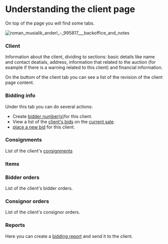 # Understanding the client page

On top of the page you will find some tabs.

![roman_musialik_anderl_-_995817___backoffice_and_notes](https://user-images.githubusercontent.com/20393485/46734202-3706f480-cc9b-11e8-8279-4c58f51531ce.jpg)

### Client
Information about the client, dividing to sections: basic details like name and contact deatials, address, information that related to the auction (for example if there is a warning related to this client) and financial information.

On the buttom of the client tab you can see a list of the revision of the client page content.

### Bidding info
Under this tab you can do several actions:
- Create [bidder number(s)](../client/how-to-create-bidder-number.md)for this client.
- View a list of the [client's bids](../client/how-to-view-clients-bids.md) on the [current sale](../sale/sale-context.md). 
- [place a new bid](../client/how-to-place-a-bid-for-a-client.md) for this client.

### Consignments
List of the client's [consignments](../consignment/README.md) 

### Items

### Bidder orders
List of the client's bidder orders.

### Consignor orders
List of the client's consignor orders.

### Reports
Here you can create a [bidding report](../client/how-to-send-a-bidding-report-to-a-client.md) and send it to the client.
